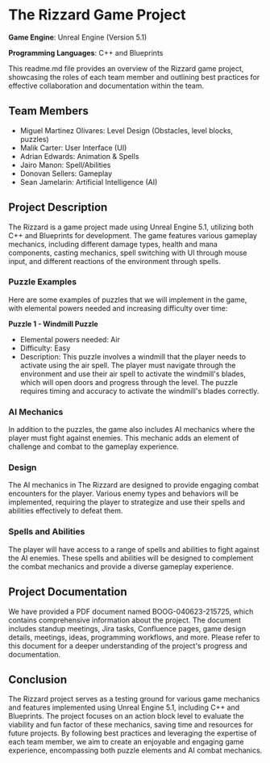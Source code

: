 # The Rizzard Game Project

**Game Engine**: Unreal Engine (Version 5.1)

**Programming Languages**: C++ and Blueprints

This readme.md file provides an overview of the Rizzard game project, showcasing the roles of each team member and outlining best practices for effective collaboration and documentation within the team.

## Team Members

- Miguel Martinez Olivares: Level Design (Obstacles, level blocks, puzzles)
- Malik Carter: User Interface (UI)
- Adrian Edwards: Animation & Spells
- Jairo Manon: Spell/Abilities
- Donovan Sellers: Gameplay
- Sean Jamelarin: Artificial Intelligence (AI)

## Project Description

The Rizzard is a game project made using Unreal Engine 5.1, utilizing both C++ and Blueprints for development. The game features various gameplay mechanics, including different damage types, health and mana components, casting mechanics, spell switching with UI through mouse input, and different reactions of the environment through spells.

### Puzzle Examples

Here are some examples of puzzles that we will implement in the game, with elemental powers needed and increasing difficulty over time:

**Puzzle 1 - Windmill Puzzle**
- Elemental powers needed: Air
- Difficulty: Easy
- Description: This puzzle involves a windmill that the player needs to activate using the air spell. The player must navigate through the environment and use their air spell to activate the windmill's blades, which will open doors and progress through the level. The puzzle requires timing and accuracy to activate the windmill's blades correctly.

### AI Mechanics

In addition to the puzzles, the game also includes AI mechanics where the player must fight against enemies. This mechanic adds an element of challenge and combat to the gameplay experience.

### Design

The AI mechanics in The Rizzard are designed to provide engaging combat encounters for the player. Various enemy types and behaviors will be implemented, requiring the player to strategize and use their spells and abilities effectively to defeat them.

### Spells and Abilities

The player will have access to a range of spells and abilities to fight against the AI enemies. These spells and abilities will be designed to complement the combat mechanics and provide a diverse gameplay experience.

## Project Documentation

We have provided a PDF document named BOOG-040623-215725, which contains comprehensive information about the project. The document includes standup meetings, Jira tasks, Confluence pages, game design details, meetings, ideas, programming workflows, and more. Please refer to this document for a deeper understanding of the project's progress and documentation.

## Conclusion

The Rizzard project serves as a testing ground for various game mechanics and features implemented using Unreal Engine 5.1, including C++ and Blueprints. The project focuses on an action block level to evaluate the viability and fun factor of these mechanics, saving time and resources for future projects. By following best practices and leveraging the expertise of each team member, we aim to create an enjoyable and engaging game experience, encompassing both puzzle elements and AI combat mechanics.
